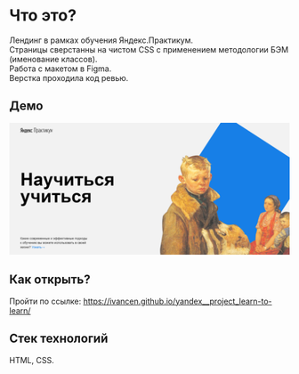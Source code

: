 # Что это?
Лендинг в рамках обучения Яндекс.Практикум.  
Страницы сверстанны на чистом CSS с применением методологии БЭМ (именование классов).  
Работа с макетом в Figma.  
Верстка проходила код ревью.  

## Демо 
![Main page](https://github.com/IvanCen/yandex__project_learn-to-learn/blob/gh-page/images/Pic_project.png "Научится учиться")

## Как открыть?
Пройти по ссылке: https://ivancen.github.io/yandex__project_learn-to-learn/

## Стек технологий
HTML, CSS.


